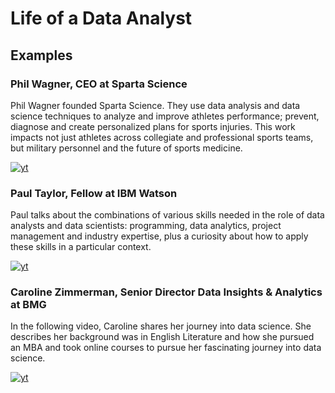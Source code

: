 # Life of a Data Analyst

## Examples

### Phil Wagner, CEO at Sparta Science
Phil Wagner founded Sparta Science. They use data analysis and data science techniques to analyze and improve athletes performance; prevent, diagnose and create personalized plans for sports injuries. This work impacts not just athletes across collegiate and professional sports teams, but military personnel and the future of sports medicine.

[![yt](https://img.youtube.com/vi/MkjoaUmdOXc/0.jpg)](https://www.youtube.com/watch?v=MkjoaUmdOXc)

### Paul Taylor, Fellow at IBM Watson
Paul talks about the combinations of various skills needed in the role of data analysts and data scientists: programming, data analytics, project management and industry expertise, plus a curiosity about how to apply these skills in a particular context.

[![yt](https://img.youtube.com/vi/ATt2GKCGf-k/0.jpg)](https://www.youtube.com/watch?v=ATt2GKCGf-k)

### Caroline Zimmerman, Senior Director Data Insights & Analytics at BMG
In the following video, Caroline shares her journey into data science. She describes her background was in English Literature and how she pursued an MBA and took online courses to pursue her fascinating journey into data science.

[![yt](https://img.youtube.com/vi/JR1W531QK5c/0.jpg)](https://www.youtube.com/watch?v=JR1W531QK5c)

